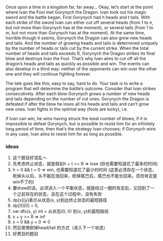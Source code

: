 Once upon a time in a kingdom far, far away… Okay, let’s start at the point where Ivan the Fool met Gorynych the Dragon. Ivan took out his magic sword and the battle began. First Gorynych had h heads and t tails. With each strike of the sword Ivan can either cut off several heads (from 1 to n, but not more than Gorynych has at the moment), or several tails (from 1 to m, but not more than Gorynych has at the moment). At the same time, horrible though it seems, Gorynych the Dragon can also grow new heads and tails. And the number of growing heads and tails is determined uniquely by the number of heads or tails cut by the current strike. When the total number of heads and tails exceeds R, Gorynych the Dragon strikes its final blow and destroys Ivan the Fool. That’s why Ivan aims to cut off all the dragon’s heads and tails as quickly as possible and win. The events can also develop in a third way: neither of the opponents can win over the other one and they will continue fighting forever.

The tale goes like this; easy to say, hard to do. Your task is to write a program that will determine the battle’s outcome. Consider that Ivan strikes consecutively. After each blow Gorynych grows a number of new heads and tails depending on the number of cut ones. Gorynych the Dragon is defeated if after the blow he loses all his heads and tails and can’t grow new ones. Ivan fights in the optimal way (fools are lucky), i.e.

if Ivan can win, he wins having struck the least number of blows;
if it is impossible to defeat Gorynych, but is possible to resist him for an infinitely long period of time, then that’s the strategy Ivan chooses;
if Gorynych wins in any case, Ivan aims to resist him for as long as possible.

### ideas
1. 这个题目好混乱～
2. 先考虑终止状态，就是假如h + t >= R => lose (但也需要知道花了最多的时间)
3. h = 0 && t = 0 => win, 也需要知道花了最少的时间 (这里必须存在一个状态，砍掉头以后，头不能在涨回来，砍掉尾巴后，尾巴也不能长回来。否则肯定是win不了的)
4. 要draw的话，必须进入一个平衡状态，就是经过一圈的攻击后，又回到了一个之前存在的状态，且在这个过程中，没有失败
5. dp[x][y]表示从状态(x, y)到达终止状态的最短路径
6. dp[0][0] = 0,
7. var dfs(x, y) int = 从状态(0, 0) 到(x, y)的最短路径
8.  x + y >= R => inf
9.  x = 0 && y = 0 => 0
10. 然后使用砍掉head/tail 的方式（进入下一个状态）
11. 好费劲的题目